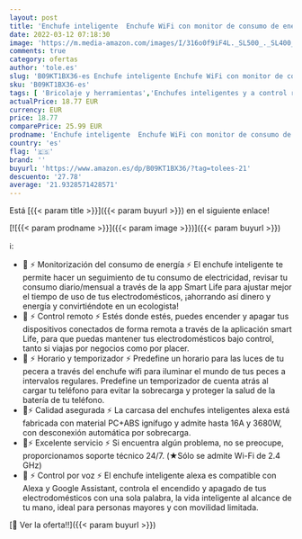 ```yaml
---
layout: post
title: 'Enchufe inteligente  Enchufe WiFi con monitor de consumo de energía  compatible con Alexa y Google Home  enchufe Alexa con control remoto y función de temporizador 16A 3680W'
date: 2022-03-12 07:18:30
image: 'https://m.media-amazon.com/images/I/316o0f9iF4L._SL500_._SL400_.jpg'
comments: true
category: ofertas
author: 'tole.es'
slug: 'B09KT1BX36-es Enchufe inteligente Enchufe WiFi con monitor de consumo de...'
sku: 'B09KT1BX36-es'
tags: [ 'Bricolaje y herramientas','Enchufes inteligentes y a control remoto','Enchufes y accesorios','Instalación eléctrica','alexa','enchufe','google','home','inteligente', ]
actualPrice: 18.77 EUR
currency: EUR
price: 18.77
comparePrice: 25.99 EUR
prodname: 'Enchufe inteligente  Enchufe WiFi con monitor de consumo de energía  compatible con Alexa y Google Home  enchufe Alexa con control remoto y función de temporizador 16A 3680W'
country: 'es'
flag: '🇪🇸'
brand: ''
buyurl: 'https://www.amazon.es/dp/B09KT1BX36/?tag=tolees-21'
descuento: '27.78'
average: '21.9328571428571'
---
```


Está [{{< param title >}}]({{< param buyurl >}}) en el siguiente enlace!

[![{{< param prodname >}}]({{< param image >}})]({{< param buyurl >}})

ℹ️:

- 🔌 ⚡ Monitorización del consumo de energía ⚡ El enchufe inteligente te permite hacer un seguimiento de tu consumo de electricidad, revisar tu consumo diario/mensual a través de la app Smart Life para ajustar mejor el tiempo de uso de tus electrodomésticos, ¡ahorrando así dinero y energía y convirtiéndote en un ecologista!
- 🔌 ⚡ Control remoto ⚡ Estés donde estés, puedes encender y apagar tus dispositivos conectados de forma remota a través de la aplicación smart Life, para que puedas mantener tus electrodomésticos bajo control, tanto si viajas por negocios como por placer.
- 🔌 ⚡ Horario y temporizador ⚡ Predefine un horario para las luces de tu pecera a través del enchufe wifi para iluminar el mundo de tus peces a intervalos regulares. Predefine un temporizador de cuenta atrás al cargar tu teléfono para evitar la sobrecarga y proteger la salud de la batería de tu teléfono.
- 🔌⚡ Calidad asegurada ⚡ La carcasa del enchufes inteligentes alexa está fabricada con material PC+ABS ignífugo y admite hasta 16A y 3680W, con desconexión automática por sobrecarga.
- 🔌⚡ Excelente servicio ⚡ Si encuentra algún problema, no se preocupe, proporcionamos soporte técnico 24/7. (★Sólo se admite Wi-Fi de 2.4 GHz)
- 🔌 ⚡ Control por voz ⚡ El enchufe inteligente alexa es compatible con Alexa y Google Assistant, controla el encendido y apagado de tus electrodomésticos con una sola palabra, la vida inteligente al alcance de tu mano, ideal para personas mayores y con movilidad limitada.

[🛒 Ver la oferta!!]({{< param buyurl >}})
